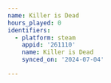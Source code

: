 ```yaml
---
name: Killer is Dead
hours_played: 0
identifiers:
  - platform: steam
    appid: '261110'
    name: Killer is Dead
    synced_on: '2024-07-04'

---
```

